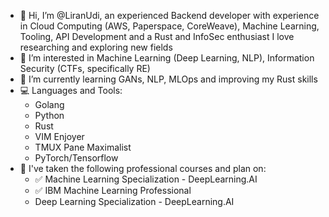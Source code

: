 - 👋 Hi, I’m @LiranUdi, an experienced Backend developer with experience in Cloud Computing (AWS, Paperspace, CoreWeave), Machine Learning, Tooling, API Development and a Rust and InfoSec enthusiast
  I love researching and exploring new fields
- 👀 I’m interested in Machine Learning (Deep Learning, NLP), Information Security (CTFs, specifically RE)
- 🌱 I’m currently learning GANs, NLP, MLOps and improving my Rust skills
- 💻 Languages and Tools:
  - Golang
  - Python
  - Rust
  - VIM Enjoyer
  - TMUX Pane Maximalist
  - PyTorch/Tensorflow
- 📄 I've taken the following professional courses and plan on:
  - ✅ Machine Learning Specialization - DeepLearning.AI 
  - ✅ IBM Machine Learning Professional
  - Deep Learning Specialization - DeepLearning.AI
  

<!---
LiranUdi/LiranUdi is a ✨ special ✨ repository because its `README.md` (this file) appears on your GitHub profile.
You can click the Preview link to take a look at your changes.
--->
